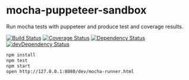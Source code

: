 # mocha-puppeteer-sandbox

Run mocha tests with puppeteer and produce test and coverage results.

[![Build Status](https://travis-ci.org/larsthorup/mocha-puppeteer-sandbox.png)](https://travis-ci.org/larsthorup/mocha-puppeteer-sandbox) [![Coverage Status](https://coveralls.io/repos/larsthorup/mocha-puppeteer-sandbox/badge.png?branch=master)](https://coveralls.io/r/larsthorup/mocha-puppeteer-sandbox?branch=master) [![Dependency Status](https://david-dm.org/larsthorup/mocha-puppeteer-sandbox.png)](https://david-dm.org/larsthorup/mocha-puppeteer-sandbox#info=dependencies) [![devDependency Status](https://david-dm.org/larsthorup/mocha-puppeteer-sandbox/dev-status.png)](https://david-dm.org/larsthorup/mocha-puppeteer-sandbox#info=devDependencies)

```bash
npm install
npm test
npm start
open http://127.0.0.1:8080/dev/mocha-runner.html
```
